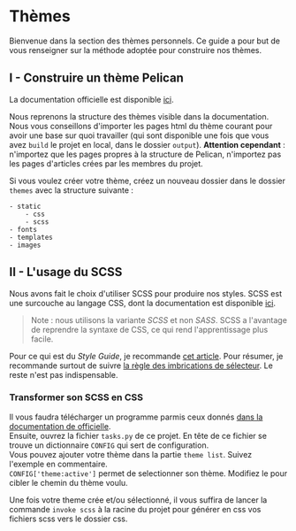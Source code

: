 # Thèmes

Bienvenue dans la section des thèmes personnels. Ce guide a pour but de vous renseigner sur la méthode adoptée pour construire nos thèmes.

## I - Construire un thème Pelican

La documentation officielle est disponible [ici](http://docs.getpelican.com/en/3.6.3/themes.html).  
  
Nous reprenons la structure des thèmes visible dans la documentation. Nous vous conseillons d'importer les pages html du thème courant pour avoir une base sur quoi travailler (qui sont disponible une fois que vous avez `build` le projet en local, dans le dossier `output`). **Attention cependant** : n'importez que les pages propres à la structure de Pelican, n'importez pas les pages d'articles crées par les membres du projet.  

Si vous voulez créer votre thème, créez un nouveau dossier dans le dossier `themes` avec la structure suivante :

```text
- static
    - css
    - scss
- fonts
- templates
- images
```

## II - L'usage du SCSS

Nous avons fait le choix d'utiliser SCSS pour produire nos styles. SCSS est une surcouche au langage CSS, dont la documentation est disponible [ici](https://sass-lang.com/guide).
  
>Note : nous utilisons la variante *SCSS* et non *SASS*. SCSS a l'avantage de reprendre la syntaxe de CSS, ce qui rend l'apprentissage plus facile.

Pour ce qui est du *Style Guide*, je recommande [cet article](https://sass-guidelin.es/fr/). Pour résumer, je recommande surtout de suivre [la règle des imbrications de sélecteur](https://sass-guidelin.es/fr/#imbrication-des-slecteurs). Le reste n'est pas indispensable.  
  
### Transformer son SCSS en CSS

Il vous faudra télécharger un programme parmis ceux donnés [dans la documentation de officielle](https://sass-lang.com/install).  
Ensuite, ouvrez la fichier `tasks.py` de ce projet. En tête de ce fichier se trouve un dictionnaire `CONFIG` qui sert de configuration.  
Vous pouvez ajouter votre thème dans la partie `theme list`. Suivez l'exemple en commentaire.  
`CONFIG['theme:active']` permet de selectionner son thème. Modifiez le pour cibler le chemin du thème voulu.  
  
Une fois votre theme crée et/ou sélectionné, il vous suffira de lancer la commande `invoke scss` à la racine du projet pour générer en css vos fichiers scss vers le dossier css.
